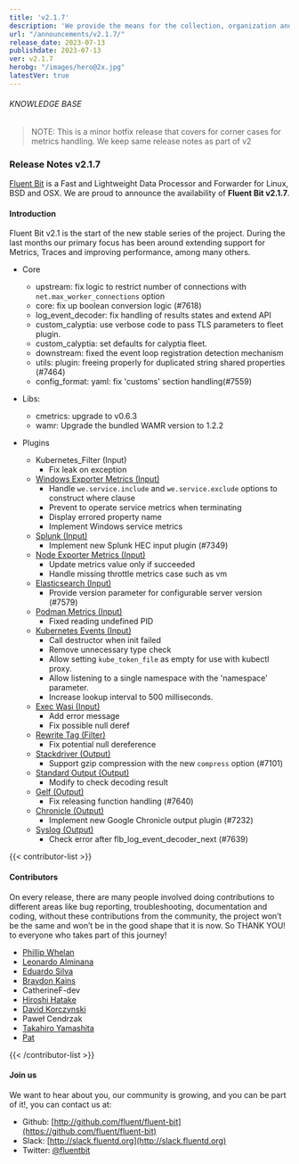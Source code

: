 ```yaml
---
title: 'v2.1.7'
description: 'We provide the means for the collection, organization and computerized retrieval of knowledge and Lightweight Data Forwarder for Linux, BSD, macOS and Windows.'
url: "/announcements/v2.1.7/"
release_date: 2023-07-13
publishdate: 2023-07-13
ver: v2.1.7
herobg: "/images/hero@2x.jpg"
latestVer: true
---
```


###### KNOWLEDGE BASE

> NOTE: This is a minor hotfix release that covers for corner cases for metrics handling. We keep same
release notes as part of v2

### Release Notes v2.1.7

[Fluent Bit](https://fluentbit.io) is a Fast and Lightweight Data Processor and Forwarder for Linux,
BSD and OSX. We are proud to announce the availability of **Fluent Bit v2.1.7**.

#### Introduction

Fluent Bit v2.1 is the start of the new stable series of the project. During the last months our primary focus has been around extending support for Metrics, Traces and improving performance, among many others.

 - Core
   - upstream: fix logic to restrict number of connections with `net.max_worker_connections` option
   - core: fix up boolean conversion logic (#7618)
   - log_event_decoder: fix handling of results states and extend API
   - custom_calyptia: use verbose code to pass TLS parameters to fleet plugin.
   - custom_calyptia: set defaults for calyptia fleet.
   - downstream: fixed the event loop registration detection mechanism
   - utils: plugin: freeing properly for duplicated string shared properties (#7464)
   - config_format: yaml: fix 'customs' section handling(#7559)

 - Libs:
   - cmetrics: upgrade to v0.6.3
   - wamr: Upgrade the bundled WAMR version to 1.2.2

 - Plugins
   - Kubernetes_Filter (Input)
      - Fix leak on exception
   - [Windows Exporter Metrics (Input)](https://docs.fluentbit.io/manual/2.1/pipeline/inputs/windows-exporter-metrics/)
      - Handle `we.service.include` and `we.service.exclude` options to construct where clause
      - Prevent to operate service metrics when terminating
      - Display errored property name
      - Implement Windows service metrics
   - [Splunk (Input)](https://docs.fluentbit.io/manual/2.1/pipeline/inputs/splunk/)
      - Implement new Splunk HEC input plugin (#7349)
   - [Node Exporter Metrics (Input)](https://docs.fluentbit.io/manual/2.1/pipeline/inputs/node-exporter-metrics/)
      - Update metrics value only if succeeded
      - Handle missing throttle metrics case such as vm
   - [Elasticsearch (Input)](https://docs.fluentbit.io/manual/2.1/pipeline/inputs/elasticsearch/)
      - Provide version parameter for configurable server version (#7579)
   - [Podman Metrics (Input)](https://docs.fluentbit.io/manual/2.1/pipeline/inputs/podman-metrics/)
      - Fixed reading undefined PID
   - [Kubernetes Events (Input)](https://docs.fluentbit.io/manual/2.1/pipeline/inputs/kubernetes-events/)
      - Call destructor when init failed
      - Remove unnecessary type check
      - Allow setting `kube_token_file` as empty for use with kubectl proxy.
      - Allow listening to a single namespace with the 'namespace' parameter.
      - Increase lookup interval to 500 milliseconds.
   - [Exec Wasi (Input)](https://docs.fluentbit.io/manual/2.1/pipeline/inputs/exec-wasi/)
      - Add error message
      - Fix possible null deref
   - [Rewrite Tag (Filter)](https://docs.fluentbit.io/manual/2.1/pipeline/filters/rewrite-tag/)
      - Fix potential null dereference
   - [Stackdriver (Output)](https://docs.fluentbit.io/manual/2.1/pipeline/outputs/stackdriver/)
      - Support gzip compression with the new `compress` option (#7101)
   - [Standard Output (Output)](https://docs.fluentbit.io/manual/2.1/pipeline/outputs/standard-output/)
      - Modify to check decoding result
   - [Gelf (Output)](https://docs.fluentbit.io/manual/2.1/pipeline/outputs/gelf/)
      - Fix releasing function handling (#7640)
   - [Chronicle (Output)](https://docs.fluentbit.io/manual/2.1/pipeline/outputs/chronicle/)
      - Implement new Google Chronicle output plugin (#7232)
   - [Syslog (Output)](https://docs.fluentbit.io/manual/2.1/pipeline/outputs/syslog/)
      - Check error after flb_log_event_decoder_next (#7639)

{{< contributor-list >}}

#### Contributors

On every release, there are many people involved doing contributions to different areas like bug reporting, troubleshooting, documentation and coding, without these contributions from the community, the project won’t be the same and won’t be in the good shape that it is now. So THANK YOU! to everyone who takes part of this journey!

- [Phillip Whelan](https://github.com/pwhelan)
- [Leonardo Alminana](https://github.com/leonardo-albertovich)
- [Eduardo Silva](https://github.com/edsiper)
- [Braydon Kains](https://github.com/braydonk)
- CatherineF-dev
- [Hiroshi Hatake](https://github.com/cosmo0920)
- [David Korczynski](https://github.com/DavidKorczynski)
- Paweł Cendrzak
- [Takahiro Yamashita](https://github.com/nokute78)
- [Pat](https://github.com/patrick-stephens)

{{< /contributor-list >}}

#### Join us

We want to hear about you, our community is growing, and you can be part of it!, you can contact us at:

* Github: [http://github.com/fluent/fluent-bit](https://github.com/fluent/fluent-bit)
* Slack: [http://slack.fluentd.org](http://slack.fluentd.org)
* Twitter: [@fluentbit](https://twitter.com/fluentbit)